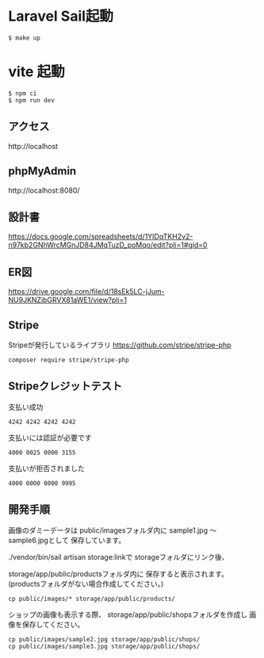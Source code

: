 # Laravel Sail起動
```
$ make up
```

# vite 起動
```
$ npm ci
$ npm run dev
```


## アクセス
http://localhost
## phpMyAdmin
http://localhost:8080/

## 設計書
https://docs.google.com/spreadsheets/d/1YIDqTKH2v2-n97kb2GNhWrcMGnJD84JMqTuzD_poMqo/edit?pli=1#gid=0

## ER図
https://drive.google.com/file/d/18sEk5LC-jJum-NU9JKNZibGRVX81aWE1/view?pli=1

## Stripe
Stripeが発行しているライブラリ 
https://github.com/stripe/stripe-php
```
composer require stripe/stripe-php 
```

## Stripeクレジットテスト
支払い成功
```
4242 4242 4242 4242
```
支払いには認証が必要です
```
4000 0025 0000 3155
```
支払いが拒否されました
```
4000 0000 0000 9995
```

## 開発手順
画像のダミーデータは
public/imagesフォルダ内に
sample1.jpg 〜 sample6.jpgとして
保存しています。

./vendor/bin/sail artisan storage:linkで
storageフォルダにリンク後、

storage/app/public/productsフォルダ内に
保存すると表示されます。
(productsフォルダがない場合作成してください。)
```
cp public/images/* storage/app/public/products/
```

ショップの画像も表示する際、
storage/app/public/shopsフォルダを作成し
画像を保存してください。
```
cp public/images/sample2.jpg storage/app/public/shops/
cp public/images/sample3.jpg storage/app/public/shops/
```
